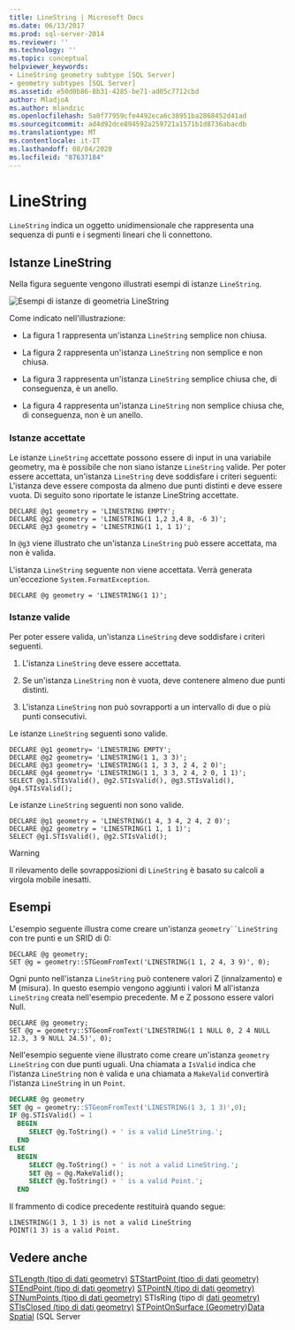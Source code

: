 ```yaml
---
title: LineString | Microsoft Docs
ms.date: 06/13/2017
ms.prod: sql-server-2014
ms.reviewer: ''
ms.technology: ''
ms.topic: conceptual
helpviewer_keywords:
- LineString geometry subtype [SQL Server]
- geometry subtypes [SQL Server]
ms.assetid: e50d0b86-8b31-4285-be71-ad05c7712cbd
author: MladjoA
ms.author: mlandzic
ms.openlocfilehash: 5a0f77959cfe4492eca6c38951ba2868452d41ad
ms.sourcegitcommit: ad4d92dce894592a259721a1571b1d8736abacdb
ms.translationtype: MT
ms.contentlocale: it-IT
ms.lasthandoff: 08/04/2020
ms.locfileid: "87637184"
---
```

# <a name="linestring"></a>LineString
  `LineString` indica un oggetto unidimensionale che rappresenta una sequenza di punti e i segmenti lineari che li connettono.

## <a name="linestring-instances"></a>Istanze LineString
 Nella figura seguente vengono illustrati esempi di istanze `LineString`.

 ![Esempi di istanze di geometria LineString](../../database-engine/media/linestring.gif "Esempi di istanze di geometria LineString")

 Come indicato nell'illustrazione:

-   La figura 1 rappresenta un'istanza `LineString` semplice non chiusa.

-   La figura 2 rappresenta un'istanza `LineString` non semplice e non chiusa.

-   La figura 3 rappresenta un'istanza `LineString` semplice chiusa che, di conseguenza, è un anello.

-   La figura 4 rappresenta un'istanza `LineString` non semplice chiusa che, di conseguenza, non è un anello.

### <a name="accepted-instances"></a>Istanze accettate
 Le istanze `LineString` accettate possono essere di input in una variabile geometry, ma è possibile che non siano istanze `LineString` valide. Per poter essere accettata, un'istanza `LineString` deve soddisfare i criteri seguenti: L'istanza deve essere composta da almeno due punti distinti e deve essere vuota. Di seguito sono riportate le istanze LineString accettate.

```
DECLARE @g1 geometry = 'LINESTRING EMPTY';
DECLARE @g2 geometry = 'LINESTRING(1 1,2 3,4 8, -6 3)';
DECLARE @g3 geometry = 'LINESTRING(1 1, 1 1)';
```

 In `@g3` viene illustrato che un'istanza `LineString` può essere accettata, ma non è valida.

 L'istanza `LineString` seguente non viene accettata. Verrà generata un'eccezione `System.FormatException`.

```
DECLARE @g geometry = 'LINESTRING(1 1)';
```

### <a name="valid-instances"></a>Istanze valide
 Per poter essere valida, un'istanza `LineString` deve soddisfare i criteri seguenti.

1.  L'istanza `LineString` deve essere accettata.

2.  Se un'istanza `LineString` non è vuota, deve contenere almeno due punti distinti.

3.  L'istanza `LineString` non può sovrapporti a un intervallo di due o più punti consecutivi.

 Le istanze `LineString` seguenti sono valide.

```
DECLARE @g1 geometry= 'LINESTRING EMPTY';
DECLARE @g2 geometry= 'LINESTRING(1 1, 3 3)';
DECLARE @g3 geometry= 'LINESTRING(1 1, 3 3, 2 4, 2 0)';
DECLARE @g4 geometry= 'LINESTRING(1 1, 3 3, 2 4, 2 0, 1 1)';
SELECT @g1.STIsValid(), @g2.STIsValid(), @g3.STIsValid(), @g4.STIsValid();

```

 Le istanze `LineString` seguenti non sono valide.

```
DECLARE @g1 geometry = 'LINESTRING(1 4, 3 4, 2 4, 2 0)';
DECLARE @g2 geometry = 'LINESTRING(1 1, 1 1)';
SELECT @g1.STIsValid(), @g2.STIsValid();
```

> [!WARNING]
>  Il rilevamento delle sovrapposizioni di `LineString` è basato su calcoli a virgola mobile inesatti.

## <a name="examples"></a>Esempi
 L'esempio seguente illustra come creare un'istanza `geometry``LineString` con tre punti e un SRID di 0:

```
DECLARE @g geometry;
SET @g = geometry::STGeomFromText('LINESTRING(1 1, 2 4, 3 9)', 0);
```

 Ogni punto nell'istanza `LineString` può contenere valori Z (innalzamento) e M (misura). In questo esempio vengono aggiunti i valori M all'istanza `LineString` creata nell'esempio precedente. M e Z possono essere valori Null.

```
DECLARE @g geometry;
SET @g = geometry::STGeomFromText('LINESTRING(1 1 NULL 0, 2 4 NULL 12.3, 3 9 NULL 24.5)', 0);
```

 Nell'esempio seguente viene illustrato come creare un'istanza `geometry LineString` con due punti uguali. Una chiamata a `IsValid` indica che l'istanza `LineString` non è valida e una chiamata a `MakeValid` convertirà l'istanza `LineString` in un `Point`.

```sql
DECLARE @g geometry
SET @g = geometry::STGeomFromText('LINESTRING(1 3, 1 3)',0);
IF @g.STIsValid() = 1
  BEGIN
     SELECT @g.ToString() + ' is a valid LineString.';  
  END
ELSE
  BEGIN
     SELECT @g.ToString() + ' is not a valid LineString.';
     SET @g = @g.MakeValid();
     SELECT @g.ToString() + ' is a valid Point.';  
  END

```

 Il frammento di codice precedente restituirà quando segue:

```
LINESTRING(1 3, 1 3) is not a valid LineString
POINT(1 3) is a valid Point.
```

## <a name="see-also"></a>Vedere anche
 [STLength &#40;tipo di dati geometry&#41;](/sql/t-sql/spatial-geometry/stlength-geometry-data-type) [STStartPoint &#40;tipo di dati geometry&#41;](/sql/t-sql/spatial-geometry/ststartpoint-geometry-data-type) [STEndPoint &#40;tipo di dati geometry&#41;](/sql/t-sql/spatial-geometry/stendpoint-geometry-data-type) [STPointN &#40;tipo di dati geometry&#41;](/sql/t-sql/spatial-geometry/stpointn-geometry-data-type) [STNumPoints &#40;tipo di dati geometry&#41;](/sql/t-sql/spatial-geometry/stnumpoints-geometry-data-type) STIsRing &#40;tipo di [dati geometry&#41;](/sql/t-sql/spatial-geometry/stisring-geometry-data-type) [STIsClosed &#40;tipo di dati geometry&#41;](/sql/t-sql/spatial-geometry/stisclosed-geometry-data-type) [STPointOnSurface &#40;Geometry](/sql/t-sql/spatial-geometry/stpointonsurface-geometry-data-type)&#41;[Data Spatial](../spatial/spatial-data-sql-server.md) &#40;SQL Server


